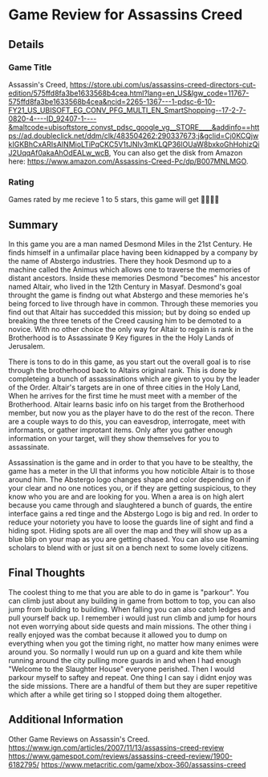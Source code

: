 # Game Review for Assassins Creed

## Details

### Game Title

Assassin's Creed, https://store.ubi.com/us/assassins-creed-directors-cut-edition/575ffd8fa3be1633568b4cea.html?lang=en_US&lgw_code=11767-575ffd8fa3be1633568b4cea&ncid=2265-1367---1-pdsc-6-10-FY21_US_UBISOFT_EG_CONV_PFG_MULTI_EN_SmartShopping--17-2-7-0820-4----ID_92407-1----&maltcode=ubisoftstore_convst_pdsc_google_vg__STORE____&addinfo==https://ad.doubleclick.net/ddm/clk/483504262;290337673;j&gclid=Cj0KCQjwkIGKBhCxARIsAINMioLTiPqCKC5V1tJNlv3mKLQP36lOUaW8bxkoGhHohizQiJ2UqqAf0akaAhOdEALw_wcB, You can also get the disk from Amazon here: https://www.amazon.com/Assassins-Creed-Pc/dp/B007MNLMGO.

### Rating

Games rated by me recieve 1 to 5 stars, this game will get :star2::star2::star2::star2:

## Summary

In this game you are a man named Desmond Miles in the 21st Century. He finds himself in a unfimailar place having been kidnapped by a company by the name of Abstergo industries. There they hook Desmond up to a machine called the Animus which allows one to traverse the memories of distant ancestors. Inside these memories Desmond "becomes" his ancestor named Altair, who lived in the 12th Century in Masyaf. Desmond's goal throught the game is findng out what Abstergo and these memories he's being forced to live through have in common. Through these memories you find out that Altair has succedded this mission; but by doing so ended up breaking the three tenets of the Creed causing him to be demoted to a novice. With no other choice the only way for Altair to regain is rank in the Brotherhood is to Assassinate 9 Key figures in the the Holy Lands of Jerusalem.

There is tons to do in this game, as you start out the overall goal is to rise through the brotherhood back to Altairs original rank. This is done by completeing a bunch of assassinations which are given to you by the leader of the Order. Altair's targets are in one of three cities in the Holy Land, When he arrives for the first time he must meet with a member of the Brotherhood. Altair learns basic info on his target from the Brotherhood member, but now you as the player have to do the rest of the recon. There are a couple ways to do this, you can eavesdrop, interrogate, meet with informants, or gather improtant items. Only after you gather enough information on your target, will they show themselves for you to assassinate.

Assassination is the game and in order to that you have to be stealthy, the game has a meter in the UI that informs you how noticible Altair is to those around him. The Abstergo logo changes shape and color depending on if your clear and no one notices you, or if they are getting suspicious, to they know who you are and are looking for you. When a area is on high alert because you came through and slaughtered a bunch of guards, the entire interface gains a red tinge and the Abstergo Logo is big and red. In order to reduce your notoriety you have to loose the guards line of sight and find a hiding spot. Hiding spots are all over the map and they will show up as a blue blip on your map as you are getting chased. You can also use Roaming scholars to blend with or just sit on a bench next to some lovely citizens.

## Final Thoughts

The coolest thing to me that you are able to do in game is "parkour". You can climb just about any building in game from bottom to top, you can also jump from building to building. When falling you can also catch ledges and pull yourself back up. I remember i would just run climb and jump for hours not even worrying about side quests and main missions. The other thing i really enjoyed was the combat because it allowed you to dump on everything when you got the timing right, no matter how many enimes were around you. So normally I would run up on a guard and kite them while running around the city pulling more guards in and when I had enough "Welcome to the Slaughter House" everyone perished. Then I would parkour myself to saftey and repeat. One thing I can say i didnt enjoy was the side missions. There are a handful of them but they are super repetitive which after a while get tiring so I stopped doing them altogether.

## Additional Information

Other Game Reviews on Assassin's Creed.    
https://www.ign.com/articles/2007/11/13/assassins-creed-review
https://www.gamespot.com/reviews/assassins-creed-review/1900-6182795/
https://www.metacritic.com/game/xbox-360/assassins-creed

